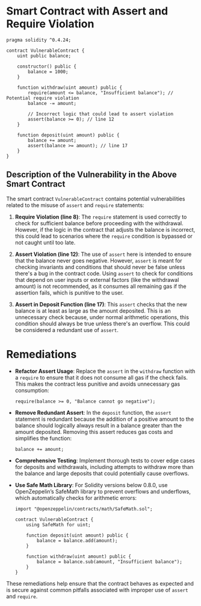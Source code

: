 # Smart Contract with Assert and Require Violation

```solidity
pragma solidity ^0.4.24;

contract VulnerableContract {
    uint public balance;

    constructor() public {
        balance = 1000;
    }

    function withdraw(uint amount) public {
        require(amount <= balance, "Insufficient balance"); // Potential require violation
        balance -= amount;

        // Incorrect logic that could lead to assert violation
        assert(balance >= 0); // line 12
    }

    function deposit(uint amount) public {
        balance += amount;
        assert(balance >= amount); // line 17
    }
}
```

## Description of the Vulnerability in the Above Smart Contract

The smart contract `VulnerableContract` contains potential vulnerabilities related to the misuse of `assert` and `require` statements:

1. **Require Violation (line 8)**: The `require` statement is used correctly to check for sufficient balance before proceeding with the withdrawal. However, if the logic in the contract that adjusts the balance is incorrect, this could lead to scenarios where the `require` condition is bypassed or not caught until too late.

2. **Assert Violation (line 12)**: The use of `assert` here is intended to ensure that the balance never goes negative. However, `assert` is meant for checking invariants and conditions that should never be false unless there's a bug in the contract code. Using `assert` to check for conditions that depend on user inputs or external factors (like the withdrawal amount) is not recommended, as it consumes all remaining gas if the assertion fails, which is punitive to the user.

3. **Assert in Deposit Function (line 17)**: This `assert` checks that the new balance is at least as large as the amount deposited. This is an unnecessary check because, under normal arithmetic operations, this condition should always be true unless there's an overflow. This could be considered a redundant use of `assert`.

# Remediations

- **Refactor Assert Usage**: Replace the `assert` in the `withdraw` function with a `require` to ensure that it does not consume all gas if the check fails. This makes the contract less punitive and avoids unnecessary gas consumption:
  ```solidity
  require(balance >= 0, "Balance cannot go negative");
  ```

- **Remove Redundant Assert**: In the `deposit` function, the `assert` statement is redundant because the addition of a positive amount to the balance should logically always result in a balance greater than the amount deposited. Removing this assert reduces gas costs and simplifies the function:
  ```solidity
  balance += amount;
  ```

- **Comprehensive Testing**: Implement thorough tests to cover edge cases for deposits and withdrawals, including attempts to withdraw more than the balance and large deposits that could potentially cause overflows.

- **Use Safe Math Library**: For Solidity versions below 0.8.0, use OpenZeppelin’s SafeMath library to prevent overflows and underflows, which automatically checks for arithmetic errors:
  ```solidity
  import "@openzeppelin/contracts/math/SafeMath.sol";

  contract VulnerableContract {
      using SafeMath for uint;

      function deposit(uint amount) public {
          balance = balance.add(amount);
      }

      function withdraw(uint amount) public {
          balance = balance.sub(amount, "Insufficient balance");
      }
  }
  ```

These remediations help ensure that the contract behaves as expected and is secure against common pitfalls associated with improper use of `assert` and `require`.